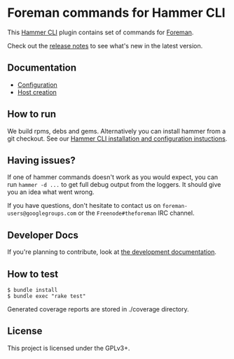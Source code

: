 Foreman commands for Hammer CLI
===============================

This [Hammer CLI](https://github.com/theforeman/hammer-cli) plugin contains
set of commands for [Foreman](http://theforeman.org/).

Check out the [release notes](doc/release_notes.md#release-notes) to see what's new in the latest version.

Documentation
-------------

 - [Configuration](doc/configuration.md#configuration)
 - [Host creation](doc/host_create.md#host-creation)

How to run
----------

We build rpms, debs and gems. Alternatively you can install hammer from a git checkout.
See our [Hammer CLI installation and configuration instuctions](https://github.com/theforeman/hammer-cli/blob/master/doc/installation.md#installation).


Having issues?
--------------

If one of hammer commands doesn't work as you would expect, you can run `hammer -d ...` to get
full debug output from the loggers. It should give you an idea what went wrong.

If you have questions, don't hesitate to contact us on `foreman-users@googlegroups.com` or
the `Freenode#theforeman` IRC channel.


Developer Docs
--------------
If you're planning to contribute,
look at [the development documentation](doc/developer_docs.md#hammer-development-docs).


How to test
------------

    $ bundle install
    $ bundle exec "rake test"

Generated coverage reports are stored in ./coverage directory.

License
-------

This project is licensed under the GPLv3+.
